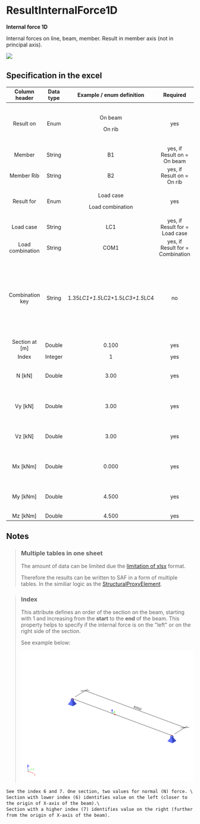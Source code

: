 # ResultInternalForce1D

**Internal force 1D**


Internal forces on line, beam, member. Result in member axis (not in principal axis).

![](../.gitbook/assets/47\_resultsinternal\_force\_1.gif)

## Specification in the excel

| Column header| Data type | Example / enum definition | Required | Description |
| :---------------------------: | :--------------: | :--------------------------------------------: | :------------------------------: | -------------------------------------------------------------------------------------------------------------------------------------------------------------------------------------------------------------------------------------------------------------------------------------------------------------------------- |
|           Result on           |       Enum       |       <p>On beam</p><p></p><p>On rib</p>       |                yes               | <p>Specify object where the result is</p><p></p><p>On beam - [StructuralCurveMember](../structural-analysis-elements/structuralcurvemember.md)</p><p></p><p>On rib - [StructuralCurveMemberRib](../structural-analysis-elements/structuralcurvememberrib.md)</p> |
|             Member            |      String      |                       B1                       |    yes, if Result on = On beam   | Reference to the name of 1D member - [StructuralCurveMember](../structural-analysis-elements/structuralcurvemember.md)                                                                                                                                                                               |
|           Member Rib          |      String      |                       B2                       |    yes, if Result on = On rib    | Reference to the name of 1D member - rib [StructuralCurveMemberRib](../structural-analysis-elements/structuralcurvememberrib.md)                                                                                                                                                                             |
|           Result for          |       Enum       | <p>Load case</p><p></p><p>Load combination</p> |                yes               | Specifies from where the result is coming from (from Load Case, Load Combination)                                                                                                                                                                                                                                          |
|           Load case           |      String      |                       LC1                      |  yes, if Result for = Load case  | Reference to the name of [StructuraLoadCase](../loads/structuralloadcase.md)                                                                                                                                                                                                                                     |
|        Load combination       |      String      |                      COM1                      | yes, if Result for = Combination | Reference to the name of [StructuralLoadCombination](../loads/structuralloadcombination.md)                                                                                                                                                                                                                                |
|        Combination key        |      String      | <p>1.35*LC1+1.5*LC2+1.5*LC3+1.5*LC4</p><p></p> |                no                | <p>Allows to define exact combination per result section<br><br>Structure of string:<br>"LoadFactor1*LoadCase1+LoadFactor2*LoadCase2</p><p>+LoadFactorN*LoadCaseN"<br></p><p>For envelopes and national standard (code) combinations, this column specifies for which exact combination is the result</p>                  |
|        Section at \[m]        |      Double      |                      0.100                     |                yes               | X coordinate on the beam (distance from the start node) where the result is located                                                                                                                                                                                                                                        |
|             Index             |      Integer     |                        1                       |                yes               | Index of the section on beam. See [notes](#notes).                                                                                                                                                                                                                                                 |
|            N \[kN]            |      Double      |                      3.00                      |                yes               | <p>Result value of N</p><p>(Normal force)</p>                                                                                                                                                                                                                                                                              |
|            Vy \[kN]           |      Double      |                      3.00                      |                yes               | <p>Result value of Vy</p><p>(Shear force in Y axis direction)</p>                                                                                                                                                                                                                                                          |
|            Vz \[kN]           |      Double      |                      3.00                      |                yes               | <p>Result value of Vz</p><p>(Shear force in Z axis direction)</p>                                                                                                                                                                                                                                                          |
|           Mx \[kNm]           |      Double      |                      0.000                     |                yes               | <p>Result value of Mx</p><p>(Moment around X axis)</p>                                                                                                                                                                                                                                                                     |
|           My \[kNm]           |      Double      |                      4.500                     |                yes               | <p>Result value of My</p><p>(Moment around Y axis)</p>                                                                                                                                                                                                                                                                     |
|           Mz \[kNm]           |      Double      |                      4.500                     |                yes               | Result value of Mz (Moment around Z axis)                                                                                                                                                                                                                                                                                  |

## Notes

>### Multiple tables in one sheet
>
>The amount of data can be limited due the [limitation of xlsx](https://support.microsoft.com/en-us/office/excel-specifications-and-limits-1672b34d-7043-467e-8e27-269d656771c3) format.
>
>Therefore the results can be written to SAF in a form of multiple tables. In the similiar logic as the [StructuralProxyElement](../structural-analysis-elements/structuralproxyelement.md).
>

>### **Index**&#x20;
>
>This attribute defines an order of the section on the beam, starting with 1 and increasing from the **start** to the **end** of the beam. This property helps to specify if the internal force is on the "left" or on the right side of the section.
>
>See example below:
>
>![](../.gitbook/assets/47_resultinternalforce1d_2.gif)

```{hint}
See the index 6 and 7. One section, two values for normal (N) force. \
Section with lower index (6) identifies value on the left (closer to the origin of X-axis of the beam).\
Section with a higher index (7) identifies value on the right (further from the origin of X-axis of the beam).
```